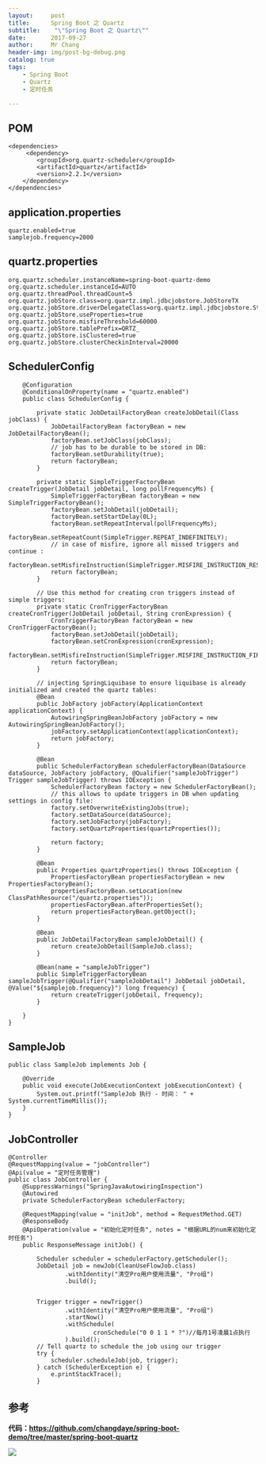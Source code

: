 ```yaml
---
layout:     post
title:     	Spring Boot 之 Quartz
subtitle:    "\"Spring Boot 之 Quartz\""
date:       2017-09-27
author:     Mr Chang
header-img: img/post-bg-debug.png
catalog: true
tags:
    - Spring Boot
    - Quartz
    - 定时任务

---
```



## POM

	<dependencies>
         <dependency>
            <groupId>org.quartz-scheduler</groupId>
            <artifactId>quartz</artifactId>
            <version>2.2.1</version>
        </dependency>
    </dependencies>	 
	 
	
## application.properties
	
	quartz.enabled=true
	samplejob.frequency=2000
	
	

	
	
## quartz.properties
		

	org.quartz.scheduler.instanceName=spring-boot-quartz-demo
	org.quartz.scheduler.instanceId=AUTO
	org.quartz.threadPool.threadCount=5
	org.quartz.jobStore.class=org.quartz.impl.jdbcjobstore.JobStoreTX
	org.quartz.jobStore.driverDelegateClass=org.quartz.impl.jdbcjobstore.StdJDBCDelegate
	org.quartz.jobStore.useProperties=true
	org.quartz.jobStore.misfireThreshold=60000
	org.quartz.jobStore.tablePrefix=QRTZ_
	org.quartz.jobStore.isClustered=true
	org.quartz.jobStore.clusterCheckinInterval=20000	
	
	    
## SchedulerConfig

		@Configuration
		@ConditionalOnProperty(name = "quartz.enabled")
		public class SchedulerConfig {
		
		    private static JobDetailFactoryBean createJobDetail(Class jobClass) {
		        JobDetailFactoryBean factoryBean = new JobDetailFactoryBean();
		        factoryBean.setJobClass(jobClass);
		        // job has to be durable to be stored in DB:
		        factoryBean.setDurability(true);
		        return factoryBean;
		    }
		
		    private static SimpleTriggerFactoryBean createTrigger(JobDetail jobDetail, long pollFrequencyMs) {
		        SimpleTriggerFactoryBean factoryBean = new SimpleTriggerFactoryBean();
		        factoryBean.setJobDetail(jobDetail);
		        factoryBean.setStartDelay(0L);
		        factoryBean.setRepeatInterval(pollFrequencyMs);
		        factoryBean.setRepeatCount(SimpleTrigger.REPEAT_INDEFINITELY);
		        // in case of misfire, ignore all missed triggers and continue :
		        factoryBean.setMisfireInstruction(SimpleTrigger.MISFIRE_INSTRUCTION_RESCHEDULE_NEXT_WITH_REMAINING_COUNT);
		        return factoryBean;
		    }
		
		    // Use this method for creating cron triggers instead of simple triggers:
		    private static CronTriggerFactoryBean createCronTrigger(JobDetail jobDetail, String cronExpression) {
		        CronTriggerFactoryBean factoryBean = new CronTriggerFactoryBean();
		        factoryBean.setJobDetail(jobDetail);
		        factoryBean.setCronExpression(cronExpression);
		        factoryBean.setMisfireInstruction(SimpleTrigger.MISFIRE_INSTRUCTION_FIRE_NOW);
		        return factoryBean;
		    }
		
		    // injecting SpringLiquibase to ensure liquibase is already initialized and created the quartz tables:
		    @Bean
		    public JobFactory jobFactory(ApplicationContext applicationContext) {
		        AutowiringSpringBeanJobFactory jobFactory = new AutowiringSpringBeanJobFactory();
		        jobFactory.setApplicationContext(applicationContext);
		        return jobFactory;
		    }
		
		    @Bean
		    public SchedulerFactoryBean schedulerFactoryBean(DataSource dataSource, JobFactory jobFactory, @Qualifier("sampleJobTrigger") Trigger sampleJobTrigger) throws IOException {
		        SchedulerFactoryBean factory = new SchedulerFactoryBean();
		        // this allows to update triggers in DB when updating settings in config file:
		        factory.setOverwriteExistingJobs(true);
		        factory.setDataSource(dataSource);
		        factory.setJobFactory(jobFactory);
		        factory.setQuartzProperties(quartzProperties());
		
		        return factory;
		    }
		
		    @Bean
		    public Properties quartzProperties() throws IOException {
		        PropertiesFactoryBean propertiesFactoryBean = new PropertiesFactoryBean();
		        propertiesFactoryBean.setLocation(new ClassPathResource("/quartz.properties"));
		        propertiesFactoryBean.afterPropertiesSet();
		        return propertiesFactoryBean.getObject();
		    }
		
		    @Bean
		    public JobDetailFactoryBean sampleJobDetail() {
		        return createJobDetail(SampleJob.class);
		    }
		
		    @Bean(name = "sampleJobTrigger")
		    public SimpleTriggerFactoryBean sampleJobTrigger(@Qualifier("sampleJobDetail") JobDetail jobDetail, @Value("${samplejob.frequency}") long frequency) {
		        return createTrigger(jobDetail, frequency);
		    }
		
		}	
	}

	
## SampleJob
	
	public class SampleJob implements Job {
	
	    @Override
	    public void execute(JobExecutionContext jobExecutionContext) {
	        System.out.printf("SampleJob 执行 - 时间： " + System.currentTimeMillis());
	    }
	}
	

## JobController

	@Controller
	@RequestMapping(value = "jobController")
	@Api(value = "定时任务管理")
	public class JobController {
	    @SuppressWarnings("SpringJavaAutowiringInspection")
	    @Autowired
	    private SchedulerFactoryBean schedulerFactory;
	
	    @RequestMapping(value = "initJob", method = RequestMethod.GET)
	    @ResponseBody
	    @ApiOperation(value = "初始化定时任务", notes = "根据URL的num来初始化定时任务")
	    public ResponseMessage initJob() {
	
	        Scheduler scheduler = schedulerFactory.getScheduler();
	        JobDetail job = newJob(CleanUseFlowJob.class)
	                .withIdentity("清空Pro用户使用流量", "Pro组")
	                .build();
	
	
	        Trigger trigger = newTrigger()
	                .withIdentity("清空Pro用户使用流量", "Pro组")
	                .startNow()
	                .withSchedule(
	                        cronSchedule("0 0 1 1 * ?")//每月1号凌晨1点执行
	                ).build();
	        // Tell quartz to schedule the job using our trigger
	        try {
	            scheduler.scheduleJob(job, trigger);
	        } catch (SchedulerException e) {
	            e.printStackTrace();
	        }
		    
		    
## 参考

**代码：https://github.com/changdaye/spring-boot-demo/tree/master/spring-boot-quartz**


![](http://cdn-blog.jetbrains.org.cn/17-10-11/92200804.jpg)